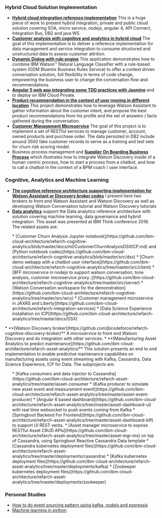 

### Hybrid Cloud Solution Implementation

* **[Hybrid cloud integration reference implementation](https://github.com/ibm-cloud-architecture/refarch-integration)** This is a huge piece of work to present hybrid integration, private and public cloud solution covering SOA, micro service, nodejs, angular 4, API Connect, Integration Bus, DB2 and java WS.
* **[Customer analysis with cognitive and analytics in hybrid cloud](https://github.com/ibm-cloud-architecture/refarch-cognitive-analytics)** The goal of this implementation is to deliver a reference implementation for data management and service integration to consume structured and unstructured data to assess customer attrition.
* **[Dynamic Dialog with rule engine](https://github.com/jbcodeforce/context-driven-dialog)** This application demonstrates how to combine IBM Watson™ Natural Language Classifier with a rule-based system (ODM Bluemix Business Rules Service) to offer a context driven conversation solution, full flexibility in terms of code change, empowering the business user to change the conversation flow and recommendations.
* **[Angular 5 web app integrating some TDD practices with Jasmine](https://github.com/ibm-cloud-architecture/refarch-caseportal-app)** and to deploy on IBM Cloud Private.
* **[Product recommendation in the context of user moving in different location](https://github.com/ibm-cloud-architecture/refarch-cognitive-prod-recommendations)**
This project demonstrates how to leverage Watson Assistant to gather information about the customer intent, and propose the best product recommendations from his profile and the set of answers / facts gathered during the conversation.
* **[Customer Management Microservice](https://github.com/ibm-cloud-architecture/refarch-integration-services)** The goal of this project is to implement a set of RESTful services to manage customer, account, owned products and purchase order. The data persisted in DB2 include around 3500 fake customer records to serve as a training and test sets for churn risk scoring model.
* Business process management and **[Supplier On Boarding Business Process](https://github.com/ibm-cloud-architecture/refarch-cognitive-supplier-process)** which illustrates how to integrate Watson Discovery inside of a human centric process, how to start a process from a chatbot, and how to call a chatbot in the context of a BPM coach / user interface.

### Cognitive, Analytics and Machine Learning

* **[The cognitive reference architecture supporting implementation for Watson Assistant or Discovery broker codes](https://github.com/ibm-cloud-architecture/refarch-cognitive)** I present here two brokers to front end Watson Assistant and Watson Discovery as well as developing Watson Conversation tutorial and Watson Discovery tutorials
* **[Data analytics](https://github.com/ibm-cloud-architecture/refarch-analytics)** support the Data analytics reference architecture with solution covering machine learning, data governance and hybrid integration. This asset was presented at IBM Think conference 2018. The related assets are:
<ul>
 * [Customer Churn Analysis Jupyter notebook](https://github.com/ibm-cloud-architecture/refarch-cognitive-analytics/blob/master/docs/ml/CustomerChurnAnalysisDSXICP.md) and [Python notebook codes](https://github.com/ibm-cloud-architecture/refarch-cognitive-analytics/blob/master/src/dsx)
 * [Churn demo webapp with a chatbot user interface](https://github.com/ibm-cloud-architecture/refarch-cognitive-analytics/tree/master/src/client)
 * [BFF microservice in nodejs to support watson conversation, tone analysis, customer microservice proxy..](https://github.com/ibm-cloud-architecture/refarch-cognitive-analytics/tree/master/src/server)
 * [Watson Conversation workspace for the demonstration](https://github.com/ibm-cloud-architecture/refarch-cognitive-analytics/tree/master/src/wcs)
 * [Customer management microservice in JAXRS and Liberty](https://github.com/ibm-cloud-architecture/refarch-integration-services)
 * [Data Science Experience installation on ICP](https://github.com/ibm-cloud-architecture/refarch-analytics/tree/master/docs/DSX)
</ul>
* **[Watson Discovery broker](https://github.com/jbcodeforce/refarch-cognitive-discovery-broker)** A microservice to front end Watson Discovery and do integration with other services.
* **[Manufacturing Asset Analytics to predict maintenance](https://github.com/ibm-cloud-architecture/refarch-asset-analytics)** This solution presents an end to end implementation to enable predictive maintenance capabilities on manufacturing assets using event streaming with Kafka, Cassandra, Data Science Experience, ICP for Data.
The subprojects are:
<ul>
    * [Kafka consumers and data injector to Cassandra](https://github.com/ibm-cloud-architecture/refarch-asset-analytics/tree/master/asset-consumer
    * [Kafka producer to simulate new asset event and measurement event](https://github.com/ibm-cloud-architecture/refarch-asset-analytics/tree/master/asset-event-producer)
    *  [Angular 6 based dashboard](https://github.com/ibm-cloud-architecture/refarch-asset-analytics/tree/master/asset-dashboard-ui) with real time websocket to push events coming from Kafka
    * [Springboot Backend For Frontend](https://github.com/ibm-cloud-architecture/refarch-asset-analytics/tree/master/asset-dashboard-bff) to support UI REST verbs.
    * [Asset manager microservice to expose RESTful Asset CRUD APIs](https://github.com/ibm-cloud-architecture/refarch-asset-analytics/tree/master/asset-mgr-ms) on top of Cassandra, using Springboot Reactive Cassandra Data template
    * [Cassandra kubernetes deployment files](https://github.com/ibm-cloud-architecture/refarch-asset-analytics/tree/master/deployments/cassandra)
    * [Kafka kubernetes deployment files](https://github.com/ibm-cloud-architecture/refarch-asset-analytics/tree/master/deployments/kafka)
    * [Zookeeper kubernetes deployment files](https://github.com/ibm-cloud-architecture/refarch-asset-analytics/tree/master/deployments/zookeeper)

</ul>

### Personal Studies


* [How to do event sourcing pattern using kafka, nodejs and expressjs](https://github.com/jbcodeforce/nodejs-kafka)
* [Machine learning in python](https://github.com/jbcodeforce/ml-basics)
